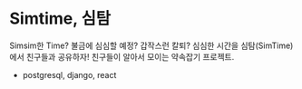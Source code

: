 # Simtime, 심탐
Simsim한 Time? 불금에 심심할 예정? 갑작스런 칼퇴? 
심심한 시간을 심탐(SimTime)에서 친구들과 공유하자! 친구들이 알아서 모이는 약속잡기 프로젝트.

* postgresql, django, react
